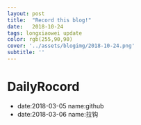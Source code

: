 ```yaml
---
layout: post
title:  "Record this blog!"
date:   2018-10-24
tags: longxiaowei update
color: rgb(255,90,90)
cover: '../assets/blogimg/2018-10-24.png'
subtitle: ''
---
```

# DailyRocord
- date:2018-03-05 name:github
- date:2018-03-06 name:拉钩


[jekyll-docs]: https://www.baidu.com
[jekyll-gh]:   https://github.com/jekyll/jekyll
[jekyll-talk]: https://talk.jekyllrb.com/
